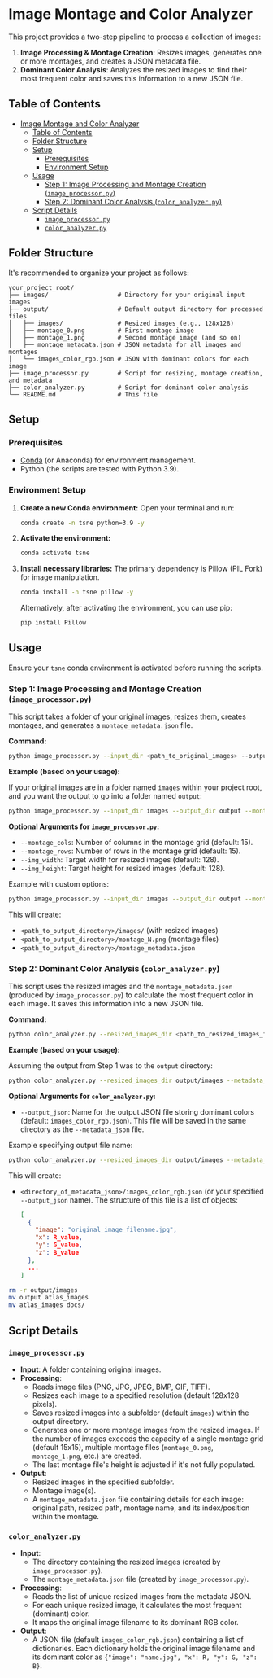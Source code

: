 # Image Montage and Color Analyzer

This project provides a two-step pipeline to process a collection of images:
1.  **Image Processing & Montage Creation**: Resizes images, generates one or more montages, and creates a JSON metadata file.
2.  **Dominant Color Analysis**: Analyzes the resized images to find their most frequent color and saves this information to a new JSON file.

## Table of Contents

- [Image Montage and Color Analyzer](#image-montage-and-color-analyzer)
  - [Table of Contents](#table-of-contents)
  - [Folder Structure](#folder-structure)
  - [Setup](#setup)
    - [Prerequisites](#prerequisites)
    - [Environment Setup](#environment-setup)
  - [Usage](#usage)
    - [Step 1: Image Processing and Montage Creation (`image_processor.py`)](#step-1-image-processing-and-montage-creation-image_processorpy)
    - [Step 2: Dominant Color Analysis (`color_analyzer.py`)](#step-2-dominant-color-analysis-color_analyzerpy)
  - [Script Details](#script-details)
    - [`image_processor.py`](#image_processorpy)
    - [`color_analyzer.py`](#color_analyzerpy)

## Folder Structure

It's recommended to organize your project as follows:

```
your_project_root/
├── images/                   # Directory for your original input images
├── output/                   # Default output directory for processed files
│   ├── images/               # Resized images (e.g., 128x128)
│   ├── montage_0.png         # First montage image
│   ├── montage_1.png         # Second montage image (and so on)
│   ├── montage_metadata.json # JSON metadata for all images and montages
│   └── images_color_rgb.json # JSON with dominant colors for each image
├── image_processor.py        # Script for resizing, montage creation, and metadata
├── color_analyzer.py         # Script for dominant color analysis
└── README.md                 # This file
```

## Setup

### Prerequisites

*   [Conda](https://docs.conda.io/en/latest/miniconda.html) (or Anaconda) for environment management.
*   Python (the scripts are tested with Python 3.9).

### Environment Setup

1.  **Create a new Conda environment:**
    Open your terminal and run:
    ```bash
    conda create -n tsne python=3.9 -y
    ```

2.  **Activate the environment:**
    ```bash
    conda activate tsne
    ```

3.  **Install necessary libraries:**
    The primary dependency is Pillow (PIL Fork) for image manipulation.
    ```bash
    conda install -n tsne pillow -y
    ```
    Alternatively, after activating the environment, you can use pip:
    ```bash
    pip install Pillow
    ```

## Usage

Ensure your `tsne` conda environment is activated before running the scripts.

### Step 1: Image Processing and Montage Creation (`image_processor.py`)

This script takes a folder of your original images, resizes them, creates montages, and generates a `montage_metadata.json` file.

**Command:**

```bash
python image_processor.py --input_dir <path_to_original_images> --output_dir <path_to_output_directory> [options]
```

**Example (based on your usage):**

If your original images are in a folder named `images` within your project root, and you want the output to go into a folder named `output`:

```bash
python image_processor.py --input_dir images --output_dir output --montage_cols 15 --montage_rows 15 --img_width 256 --img_height 256
```

**Optional Arguments for `image_processor.py`:**

*   `--montage_cols`: Number of columns in the montage grid (default: 15).
*   `--montage_rows`: Number of rows in the montage grid (default: 15).
*   `--img_width`: Target width for resized images (default: 128).
*   `--img_height`: Target height for resized images (default: 128).

Example with custom options:
```bash
python image_processor.py --input_dir images --output_dir output --montage_cols 10 --montage_rows 10 --img_width 64 --img_height 64
```

This will create:
*   `<path_to_output_directory>/images/` (with resized images)
*   `<path_to_output_directory>/montage_N.png` (montage files)
*   `<path_to_output_directory>/montage_metadata.json`

### Step 2: Dominant Color Analysis (`color_analyzer.py`)

This script uses the resized images and the `montage_metadata.json` (produced by `image_processor.py`) to calculate the most frequent color in each image. It saves this information into a new JSON file.

**Command:**

```bash
python color_analyzer.py --resized_images_dir <path_to_resized_images_folder> --metadata_json <path_to_metadata_file> [options]
```

**Example (based on your usage):**

Assuming the output from Step 1 was to the `output` directory:

```bash
python color_analyzer.py --resized_images_dir output/images --metadata_json output/montage_metadata.json --output_json dominant_colors.json
```

**Optional Arguments for `color_analyzer.py`:**

*   `--output_json`: Name for the output JSON file storing dominant colors (default: `images_color_rgb.json`). This file will be saved in the same directory as the `--metadata_json` file.

Example specifying output file name:
```bash
python color_analyzer.py --resized_images_dir output/images --metadata_json output/montage_metadata.json --output_json dominant_colors.json
```

This will create:
*   `<directory_of_metadata_json>/images_color_rgb.json` (or your specified `--output_json` name).
    The structure of this file is a list of objects:
    ```json
    [
      {
        "image": "original_image_filename.jpg",
        "x": R_value,
        "y": G_value,
        "z": B_value
      },
      ...
    ]
    ```

```bash
rm -r output/images
mv output atlas_images
mv atlas_images docs/
```

## Script Details

### `image_processor.py`
*   **Input**: A folder containing original images.
*   **Processing**:
    *   Reads image files (PNG, JPG, JPEG, BMP, GIF, TIFF).
    *   Resizes each image to a specified resolution (default 128x128 pixels).
    *   Saves resized images into a subfolder (default `images`) within the output directory.
    *   Generates one or more montage images from the resized images. If the number of images exceeds the capacity of a single montage grid (default 15x15), multiple montage files (`montage_0.png`, `montage_1.png`, etc.) are created.
    *   The last montage file's height is adjusted if it's not fully populated.
*   **Output**:
    *   Resized images in the specified subfolder.
    *   Montage image(s).
    *   A `montage_metadata.json` file containing details for each image: original path, resized path, montage name, and its index/position within the montage.

### `color_analyzer.py`

*   **Input**:
    *   The directory containing the resized images (created by `image_processor.py`).
    *   The `montage_metadata.json` file (created by `image_processor.py`).
*   **Processing**:
    *   Reads the list of unique resized images from the metadata JSON.
    *   For each unique resized image, it calculates the most frequent (dominant) color.
    *   It maps the original image filename to its dominant RGB color.
*   **Output**:
    *   A JSON file (default `images_color_rgb.json`) containing a list of dictionaries. Each dictionary holds the original image filename and its dominant color as `{"image": "name.jpg", "x": R, "y": G, "z": B}`.

